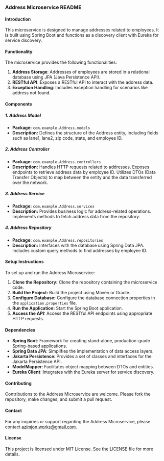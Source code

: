 ### Address Microservice README

#### Introduction
This microservice is designed to manage addresses related to employees. It is built using Spring Boot and functions as a discovery client with Eureka for service discovery.

#### Functionality
The microservice provides the following functionalities:

1. **Address Storage**: Addresses of employees are stored in a relational database using JPA (Java Persistence API).
2. **RESTful API**: Exposes a RESTful API to interact with the address data.
3. **Exception Handling**: Includes exception handling for scenarios like address not found.

#### Components

##### 1. Address Model
- **Package:** `com.example.Address.models`
- **Description:** Defines the structure of the Address entity, including fields such as lane1, lane2, zip code, state, and employee ID.

##### 2. Address Controller
- **Package:** `com.example.Address.controllers`
- **Description:** Handles HTTP requests related to addresses. Exposes endpoints to retrieve address data by employee ID. Utilizes DTOs (Data Transfer Objects) to map between the entity and the data transferred over the network.

##### 3. Address Service
- **Package:** `com.example.Address.services`
- **Description:** Provides business logic for address-related operations. Implements methods to fetch address data from the repository.

##### 4. Address Repository
- **Package:** `com.example.Address.repositories`
- **Description:** Interfaces with the database using Spring Data JPA. Includes custom query methods to find addresses by employee ID.

#### Setup Instructions
To set up and run the Address Microservice:

1. **Clone the Repository:** Clone the repository containing the microservice code.
2. **Build the Project:** Build the project using Maven or Gradle.
3. **Configure Database:** Configure the database connection properties in the `application.properties` file.
4. **Run the Application:** Start the Spring Boot application.
5. **Access the API:** Access the RESTful API endpoints using appropriate HTTP requests.

#### Dependencies
- **Spring Boot**: Framework for creating stand-alone, production-grade Spring-based applications.
- **Spring Data JPA**: Simplifies the implementation of data access layers.
- **Jakarta Persistence**: Provides a set of classes and interfaces for the Jakarta Persistence API.
- **ModelMapper**: Facilitates object mapping between DTOs and entities.
- **Eureka Client**: Integrates with the Eureka server for service discovery.

#### Contributing
Contributions to the Address Microservice are welcome. Please fork the repository, make changes, and submit a pull request.

#### Contact
For any inquiries or support regarding the Address Microservice, please contact azimjon.works@gmail.com.

#### License
This project is licensed under MIT License. See the LICENSE file for more details.
